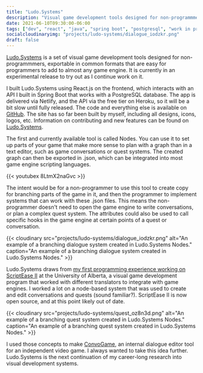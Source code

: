 ```yaml
---
title: "Ludo.Systems"
description: "Visual game development tools designed for non-programmmers, exportable in common formats to work with almost any game engine."
date: 2021-06-10T09:30:00-06:00
tags: ["dev", "react", "java", "spring boot", "postgresql", "work in progress"]
socialcloudinaryimg: "projects/ludo-systems/dialogue_iodzkr.png"
draft: false
---
```

[Ludo.Systems](https://ludo.systems) is a set of visual game development tools designed for non-programmmers, exportable in common formats that are easy for programmers to add to almost any game engine. It is currently in an experimental release to try out as I continue work on it.

I built Ludo.Systems using React.js on the frontend, which interacts with an API I built in Spring Boot that works with a PostgreSQL database. The app is delivered via Netlify, and the API via the free tier on Heroku, so it will be a bit slow until fully released. The code and everything else is available on [GitHub](https://github.com/LudoSystems). The site has so far been built by myself, including all designs, icons, logos, etc. Information on contributing and new features can be found on [Ludo.Systems](https://ludo.systems).

The first and currently available tool is called Nodes. You can use it to set up parts of your game that make more sense to plan with a graph than in a text editor, such as game conversations or quest systems. The created graph can then be exported in .json, which can be integrated into most game engine scripting languages. 

{{< youtubex 8LtmX2naGvc >}}

The intent would be for a non-programmer to use this tool to create copy for branching parts of the game in it, and then the programmer to implement systems that can work with these .json files. This means the non-programmer doesn't need to open the game engine to write conversations, or plan a complex quest system. The attributes could also be used to call specific hooks in the game engine at certain points of a quest or conversation.

{{< cloudinary src="projects/ludo-systems/dialogue_iodzkr.png" alt="An example of a branching dialogue system created in Ludo.Systems Nodes." caption="An example of a branching dialogue system created in Ludo.Systems Nodes." >}}

Ludo.Systems draws from [my first programming experience working on ScriptEase II](https://abbieschenk.com/projects/scriptease-ii) at the University of Alberta, a visual game development program that worked with different translators to integrate with game engines. I worked a lot on a node-based system that was used to create and edit conversations and quests (sound familiar?). ScriptEase II is now open source, and at this point likely out of date.

{{< cloudinary src="projects/ludo-systems/quest_oz8n3d.png" alt="An example of a branching quest system created in Ludo.Systems Nodes." caption="An example of a branching quest system created in Ludo.Systems Nodes." >}}

I used those concepts to make [ConvoGame](https://abbieschenk.com/projects/catlandia/#convogame), an internal dialogue editor tool for an independent video game. I always wanted to take this idea further. Ludo.Systems is the next continuation of my career-long research into visual development systems.